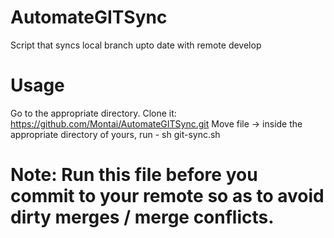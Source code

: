 # AutomateGITSync
Script that syncs local branch upto date with remote develop

# Usage 
Go to the appropriate directory. 
Clone it: https://github.com/Montai/AutomateGITSync.git
Move file -> inside the appropriate directory of yours, run -  sh git-sync.sh

# Note: Run this file before you commit to your remote so as to avoid dirty merges / merge conflicts.
